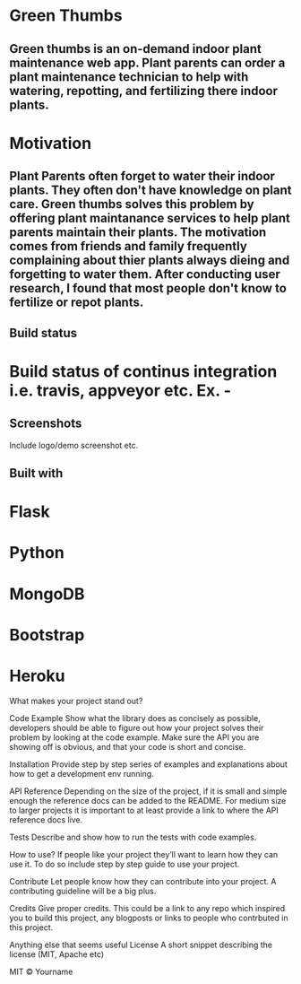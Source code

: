 # Green Thumbs
## Green thumbs is an on-demand indoor plant maintenance web app. Plant parents can order a plant maintenance technician to help with watering, repotting, and fertilizing there indoor plants. 

# Motivation
## Plant Parents often forget to water their indoor plants. They often don't have knowledge on plant care. Green thumbs solves this problem by offering plant maintanance services to help plant parents maintain  their plants. The motivation comes from friends and family frequently complaining about thier plants always dieing and forgetting to water them. After conducting user research, I found that most people don't know to fertilize or repot plants.

## Build status
# Build status of continus integration i.e. travis, appveyor etc. Ex. -


## Screenshots
Include logo/demo screenshot etc.


## Built with
# Flask
# Python
# MongoDB
# Bootstrap
# Heroku
What makes your project stand out?

Code Example
Show what the library does as concisely as possible, developers should be able to figure out how your project solves their problem by looking at the code example. Make sure the API you are showing off is obvious, and that your code is short and concise.

Installation
Provide step by step series of examples and explanations about how to get a development env running.

API Reference
Depending on the size of the project, if it is small and simple enough the reference docs can be added to the README. For medium size to larger projects it is important to at least provide a link to where the API reference docs live.

Tests
Describe and show how to run the tests with code examples.

How to use?
If people like your project they’ll want to learn how they can use it. To do so include step by step guide to use your project.

Contribute
Let people know how they can contribute into your project. A contributing guideline will be a big plus.

Credits
Give proper credits. This could be a link to any repo which inspired you to build this project, any blogposts or links to people who contrbuted in this project.

Anything else that seems useful
License
A short snippet describing the license (MIT, Apache etc)

MIT © Yourname